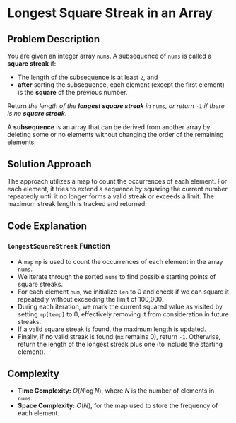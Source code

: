 # Longest Square Streak in an Array

## Problem Description

You are given an integer array `nums`. A subsequence of `nums` is called a **square streak** if:

- The length of the subsequence is at least `2`, and
- **after** sorting the subsequence, each element (except the first element) is the **square** of the previous number.
  
Return *the length of the **longest square streak** in* `nums`*, or return* `-1` *if there is no **square streak***.

A **subsequence** is an array that can be derived from another array by deleting some or no elements without changing the order of the remaining elements.

## Solution Approach

The approach utilizes a map to count the occurrences of each element. For each element, it tries to extend a sequence by squaring the current number repeatedly until it no longer forms a valid streak or exceeds a limit. The maximum streak length is tracked and returned.

## Code Explanation

### `longestSquareStreak` Function

- A `map` `mp` is used to count the occurrences of each element in the array `nums`.
- We iterate through the sorted `nums` to find possible starting points of square streaks.
- For each element `num`, we initialize `len` to 0 and check if we can square it repeatedly without exceeding the limit of 100,000.
- During each iteration, we mark the current squared value as visited by setting `mp[temp]` to 0, effectively removing it from consideration in future streaks.
- If a valid square streak is found, the maximum length is updated.
- Finally, if no valid streak is found (`mx` remains 0), return `-1`. Otherwise, return the length of the longest streak plus one (to include the starting element).

## Complexity

- **Time Complexity:** $O(N \log N)$, where $N$ is the number of elements in `nums`. 
- **Space Complexity:** $O(N)$, for the map used to store the frequency of each element.
